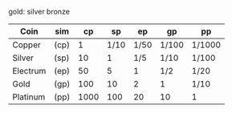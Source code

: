 gold:
silver
bronze

Coin    |sim |cp  |sp  |ep  |gp   |pp
---     |--- |--- |--- |--- |---  |---
Copper  |(cp)|1   |1/10|1/50|1/100|1/1000
Silver  |(sp)|10  |1   |1/5 |1/10 |1/100
Electrum|(ep)|50  |5   |1   |1/2  |1/20
Gold    |(gp)|100 |10  |2   |1    |1/10
Platinum|(pp)|1000|100 |20  |10   |1